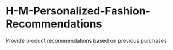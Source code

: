 # H-M-Personalized-Fashion-Recommendations
Provide product recommendations based on previous purchases
